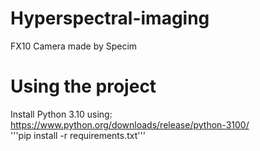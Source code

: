 # Hyperspectral-imaging
FX10 Camera made by Specim

# Using the project
Install Python 3.10 using: https://www.python.org/downloads/release/python-3100/ </br>
'''pip install -r requirements.txt'''
